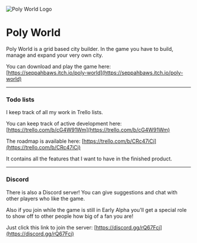 ![Poly World Logo](https://img.itch.zone/aW1nLzIwNzY1ODgucG5n/original/vho087.png)

Poly World
===

Poly World is a grid based city builder. In the game you have to build, manage and expand your very own city.

You can download and play the game here: [https://seppahbaws.itch.io/poly-world](https://seppahbaws.itch.io/poly-world)

---

### Todo lists

I keep track of all my work in Trello lists.

You can keep track of active development here: [https://trello.com/b/cG4W91Wm](https://trello.com/b/cG4W91Wm)

The roadmap is available here: [https://trello.com/b/CRc47iCi](https://trello.com/b/CRc47iCi)

It contains all the features that I want to have in the finished product.

---

### Discord

There is also a Discord server! You can give suggestions and chat with other players who like the game.

Also if you join while the game is still in Early Alpha you'll get a special role to show off to other people how big of a fan you are!

Just click this link to join the server: [https://discord.gg/rQ67Fcj](https://discord.gg/rQ67Fcj)
